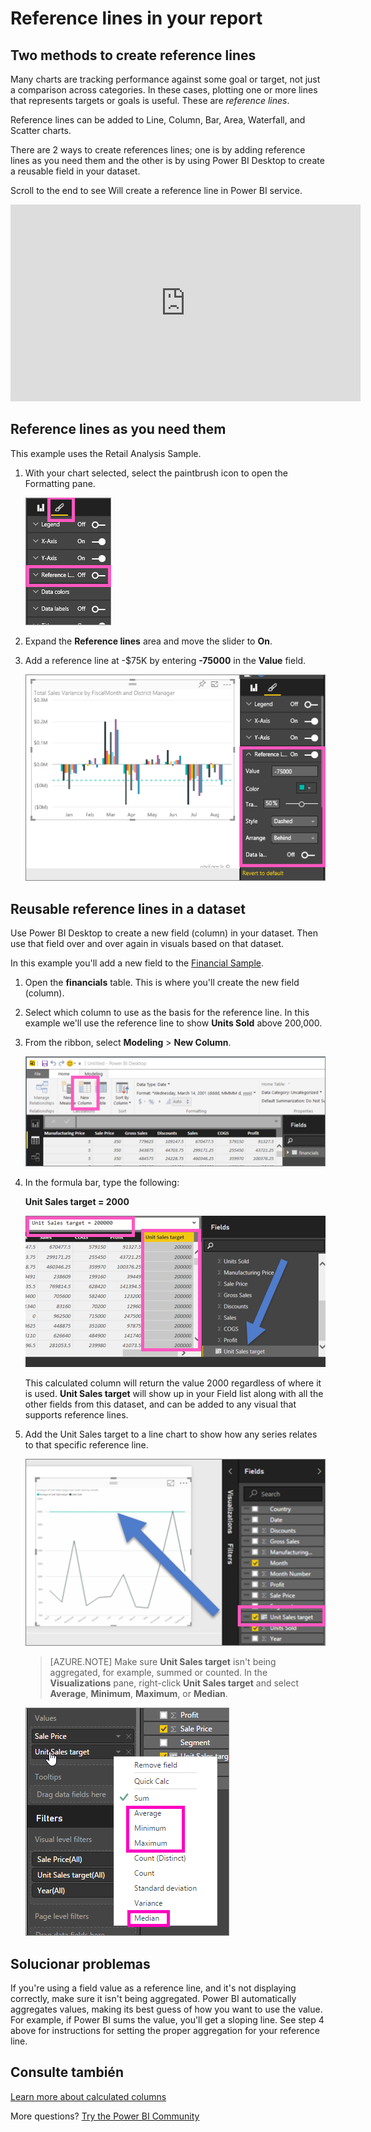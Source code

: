 <properties
   pageTitle="Reference lines in your report"
   description="Reference lines in your report"
   services="powerbi"
   documentationCenter=""
   authors="mihart"
   manager="mblythe"
   backup=""
   editor=""
   tags=""
   featuredVideoId="zcAFP9U3d30"
   qualityFocus="no"
   qualityDate=""/>

<tags
   ms.service="powerbi"
   ms.devlang="NA"
   ms.topic="article"
   ms.tgt_pltfrm="NA"
   ms.workload="powerbi"
   ms.date="08/23/2016"
   ms.author="mihart"/>

# Reference lines in your report
##  Two methods to create reference lines

Many charts are tracking performance against some goal or target, not just a comparison across categories. In these cases, plotting one or more lines that represents targets or goals is useful. These are <bpt id="p1">*</bpt>reference lines<ept id="p1">*</ept>.

Reference lines can be added to Line, Column, Bar, Area, Waterfall, and Scatter charts.

There are 2 ways to create references lines; one is by adding reference lines as you need them and the other is by using Power BI Desktop to create a reusable field in your dataset.

Scroll to the end to see Will create a reference line in Power BI service.
<iframe width="560" height="315" src="https://www.youtube.com/embed/zcAFP9U3d30?#t-2m30s" frameborder="0" allowfullscreen></iframe>

## Reference lines as you need them

This example uses the Retail Analysis Sample.

 1. With your chart selected, select the paintbrush icon to open the Formatting pane.

    ![](media/powerbi-service-reference-lines-in-your-report/formatting-pane.png)

 2. Expand the <bpt id="p1">**</bpt>Reference lines<ept id="p1">**</ept> area and move the slider to <bpt id="p2">**</bpt>On<ept id="p2">**</ept>.

 3. Add a reference line at -$75K by entering  <bpt id="p1">**</bpt>-75000<ept id="p1">**</ept> in the <bpt id="p2">**</bpt>Value<ept id="p2">**</ept> field.

    ![](media/powerbi-service-reference-lines-in-your-report/reference-lines.png)  


## Reusable reference lines in a dataset

Use Power BI Desktop to create a new field (column) in your dataset. Then use that field over and over again in visuals based on that dataset.

 In this example you'll add a new field to the <bpt id="p1">[</bpt>Financial Sample<ept id="p1">](powerbi-sample-download-the-financial-sample-workbook.md)</ept>.

1. Open the <bpt id="p1">**</bpt>financials<ept id="p1">**</ept> table.  This is where you'll create the new field (column).

2.  Select which column to use as the basis for the reference line.  In this example we'll use the reference line to show <bpt id="p1">**</bpt>Units Sold<ept id="p1">**</ept> above 200,000.

2. From the ribbon, select <bpt id="p1">**</bpt>Modeling<ept id="p1">**</ept><ph id="ph1"> &gt; </ph><bpt id="p2">**</bpt>New Column<ept id="p2">**</ept>.

    ![](media/powerbi-service-reference-lines-in-your-report/PBI_reference_line_new-column-new.png)

3. In the formula bar, type the following:

    **Unit Sales target = 2000**

    ![](media/powerbi-service-reference-lines-in-your-report/PBI_reference_line_field_list_new2.png)

    This calculated column will return the value 2000 regardless of where it is used.  <bpt id="p1">**</bpt>Unit Sales target<ept id="p1">**</ept> will show up in your Field list along with all the other fields from this dataset, and can be added to any visual that supports reference lines. 

4. Add the Unit Sales target to a line chart to show how any series relates to that specific reference line.    

    ![](media/powerbi-service-reference-lines-in-your-report/reference-lines-show.png)

    >[AZURE.NOTE] Make sure <bpt id="p1">**</bpt>Unit Sales target<ept id="p1">**</ept> isn't being aggregated, for example, summed or counted. In the <bpt id="p1">**</bpt>Visualizations<ept id="p1">**</ept> pane, right-click <bpt id="p2">**</bpt>Unit Sales target<ept id="p2">**</ept> and select <bpt id="p3">**</bpt>Average<ept id="p3">**</ept>, <bpt id="p4">**</bpt>Minimum<ept id="p4">**</ept>, <bpt id="p5">**</bpt>Maximum<ept id="p5">**</ept>, or <bpt id="p6">**</bpt>Median<ept id="p6">**</ept>.

    ![](media/powerbi-service-reference-lines-in-your-report/power-bi-reference-lines.png)

##  Solucionar problemas

If you're using a field value as a reference line, and it's not displaying correctly, make sure it isn't being aggregated.  Power BI automatically aggregates values, making its best guess of how you want to use the value. For example, if Power BI sums the value, you'll get a sloping line.  See step 4 above for instructions for setting the proper aggregation for your reference line.

##  Consulte también
[Learn more about calculated columns](powerbi-desktop-calculated-columns.md)

More questions? [Try the Power BI Community](http://community.powerbi.com/)
